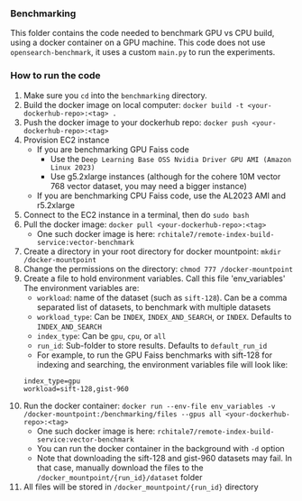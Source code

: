 ### Benchmarking

This folder contains the code needed to benchmark GPU vs CPU build, using a docker container
on a GPU machine. This code does not use `opensearch-benchmark`, it uses a custom `main.py`
to run the experiments. 

### How to run the code

1. Make sure you `cd` into the `benchmarking` directory. 
2. Build the docker image on local computer: `docker build -t <your-dockerhub-repo>:<tag> . `
3. Push the docker image to your dockerhub repo: `docker push <your-dockerhub-repo>:<tag>`
4. Provision EC2 instance
    - If you are benchmarking GPU Faiss code
        - Use the `Deep Learning Base OSS Nvidia Driver GPU AMI (Amazon Linux 2023)`
        - Use g5.2xlarge instances (although for the cohere 10M vector 768 vector dataset, you may need a bigger instance)
    - If you are benchmarking CPU Faiss code, use the AL2023 AMI and r5.2xlarge
5. Connect to the EC2 instance in a terminal, then do `sudo bash`
6. Pull the docker image: `docker pull <your-dockerhub-repo>:<tag>`
   - One such docker image is here: `rchitale7/remote-index-build-service:vector-benchmark`
7. Create a directory in your root directory for docker mountpoint: `mkdir /docker-mountpoint`
8. Change the permissions on the directory: `chmod 777 /docker-mountpoint`
9. Create a file to hold environment variables. Call this file 'env_variables' 
The environment variables are:
   - `workload`: name of the dataset (such as `sift-128`). Can be a comma separated list of datasets, 
   to benchmark with multiple datasets
   - `workload_type`: Can be `INDEX`, `INDEX_AND_SEARCH`, or `INDEX`. Defaults to `INDEX_AND_SEARCH`
   - `index_type`: Can be `gpu`, `cpu`, or `all`
   - `run_id`: Sub-folder to store results. Defaults to `default_run_id`
   - For example, to run the GPU Faiss benchmarks with sift-128 for indexing and searching, 
   the environment variables file will look like:
   ```
   index_type=gpu
   workload=sift-128,gist-960
   ```
10. Run the docker container: `docker run --env-file env_variables -v /docker-mountpoint:/benchmarking/files --gpus all <your-dockerhub-repo>:<tag>`
    - One such docker image is here: `rchitale7/remote-index-build-service:vector-benchmark`
    - You can run the docker container in the background with `-d` option
    - Note that downloading the sift-128 and gist-960 datasets may fail. In that case, manually download 
    the files to the `/docker_mountpoint/{run_id}/dataset` folder
11. All files will be stored in `/docker_mountpoint/{run_id}` directory